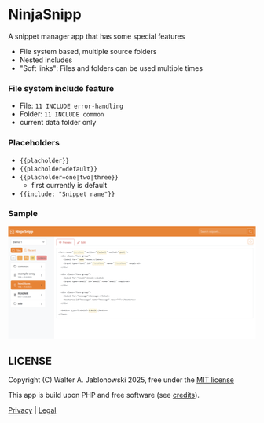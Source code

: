 # NinjaSnipp

A snippet manager app that has some special features

- File system based, multiple source folders
- Nested includes
- "Soft links": Files and folders can be used multiple times

### File system include feature

- File: `11 INCLUDE error-handling`
- Folder: `11 INCLUDE common`
- current data folder only

### Placeholders

- `{{placholder}}`
- `{{placholder=default}}`
- `{{placholder=one|two|three}}`
  - first currently is default
- `{{include: "Snippet name"}}`

### Sample

![alt text](misc/img.png)


LICENSE
----------------------------------------------------------

Copyright (C) Walter A. Jablonowski 2025, free under the [MIT license](LICENSE)

This app is build upon PHP and free software (see [credits](credits.md)).

[Privacy](https://walter-a-jablonowski.github.io/privacy.html) | [Legal](https://walter-a-jablonowski.github.io/imprint.html)
